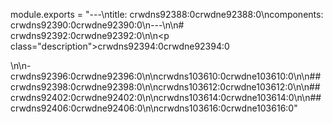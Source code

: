 module.exports = "---\ntitle: crwdns92388:0crwdne92388:0\ncomponents: crwdns92390:0crwdne92390:0\n---\n\n# crwdns92392:0crwdne92392:0\n\n<p class=\"description\">crwdns92394:0crwdne92394:0</p>\n\n- crwdns92396:0crwdne92396:0\n\ncrwdns103610:0crwdne103610:0\n\n## crwdns92398:0crwdne92398:0\n\ncrwdns103612:0crwdne103612:0\n\n## crwdns92402:0crwdne92402:0\n\ncrwdns103614:0crwdne103614:0\n\n## crwdns92406:0crwdne92406:0\n\ncrwdns103616:0crwdne103616:0"